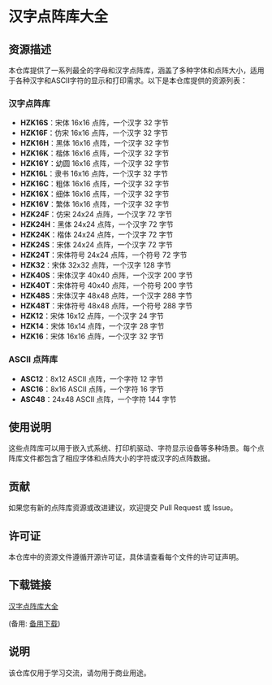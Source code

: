 # 汉字点阵库大全

## 资源描述

本仓库提供了一系列最全的字母和汉字点阵库，涵盖了多种字体和点阵大小，适用于各种汉字和ASCII字符的显示和打印需求。以下是本仓库提供的资源列表：

### 汉字点阵库

- **HZK16S**：宋体 16x16 点阵，一个汉字 32 字节
- **HZK16F**：仿宋 16x16 点阵，一个汉字 32 字节
- **HZK16H**：黑体 16x16 点阵，一个汉字 32 字节
- **HZK16K**：楷体 16x16 点阵，一个汉字 32 字节
- **HZK16Y**：幼圆 16x16 点阵，一个汉字 32 字节
- **HZK16L**：隶书 16x16 点阵，一个汉字 32 字节
- **HZK16C**：粗体 16x16 点阵，一个汉字 32 字节
- **HZK16X**：细体 16x16 点阵，一个汉字 32 字节
- **HZK16V**：繁体 16x16 点阵，一个汉字 32 字节
- **HZK24F**：仿宋 24x24 点阵，一个汉字 72 字节
- **HZK24H**：黑体 24x24 点阵，一个汉字 72 字节
- **HZK24K**：楷体 24x24 点阵，一个汉字 72 字节
- **HZK24S**：宋体 24x24 点阵，一个汉字 72 字节
- **HZK24T**：宋体符号 24x24 点阵，一个符号 72 字节
- **HZK32**：宋体 32x32 点阵，一个汉字 128 字节
- **HZK40S**：宋体汉字 40x40 点阵，一个汉字 200 字节
- **HZK40T**：宋体符号 40x40 点阵，一个符号 200 字节
- **HZK48S**：宋体汉字 48x48 点阵，一个汉字 288 字节
- **HZK48T**：宋体符号 48x48 点阵，一个符号 288 字节
- **HZK12**：宋体 16x12 点阵，一个汉字 24 字节
- **HZK14**：宋体 16x14 点阵，一个汉字 28 字节
- **HZK16**：宋体 16x16 点阵，一个汉字 32 字节

### ASCII 点阵库

- **ASC12**：8x12 ASCII 点阵，一个字符 12 字节
- **ASC16**：8x16 ASCII 点阵，一个字符 16 字节
- **ASC48**：24x48 ASCII 点阵，一个字符 144 字节

## 使用说明

这些点阵库可以用于嵌入式系统、打印机驱动、字符显示设备等多种场景。每个点阵库文件都包含了相应字体和点阵大小的字符或汉字的点阵数据。

## 贡献

如果您有新的点阵库资源或改进建议，欢迎提交 Pull Request 或 Issue。

## 许可证

本仓库中的资源文件遵循开源许可证，具体请查看每个文件的许可证声明。

## 下载链接
[汉字点阵库大全](https://pan.quark.cn/s/2ebc6956f0d4) 

(备用: [备用下载](https://pan.baidu.com/s/1vIGlFcB6lf6wc8YbW5lE3Q?pwd=1234))

## 说明

该仓库仅用于学习交流，请勿用于商业用途。

